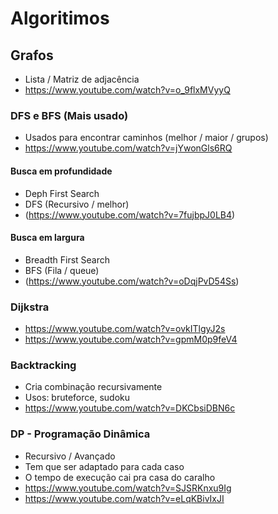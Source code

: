 # Algoritimos
## Grafos
- Lista / Matriz de adjacência
- https://www.youtube.com/watch?v=o_9flxMVyyQ

### DFS e BFS (Mais usado)
- Usados para encontrar caminhos (melhor / maior / grupos)
- https://www.youtube.com/watch?v=jYwonGls6RQ
#### Busca em profundidade
- Deph First Search
- DFS (Recursivo / melhor)
- (https://www.youtube.com/watch?v=7fujbpJ0LB4)
#### Busca em largura
- Breadth First Search
- BFS (Fila / queue)
- (https://www.youtube.com/watch?v=oDqjPvD54Ss)

### Dijkstra
- https://www.youtube.com/watch?v=ovkITlgyJ2s  
- https://www.youtube.com/watch?v=gpmM0p9feV4

### Backtracking
- Cria combinação recursivamente
- Usos: bruteforce, sudoku
- https://www.youtube.com/watch?v=DKCbsiDBN6c

### DP - Programação Dinâmica
- Recursivo / Avançado
- Tem que ser adaptado para cada caso
- O tempo de execução cai pra casa do caralho
- https://www.youtube.com/watch?v=SJSRKnxu9Ig
- https://www.youtube.com/watch?v=eLqKBivIxJI
